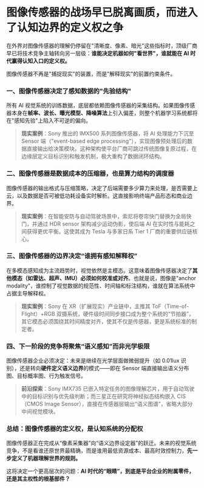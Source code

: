 # 图像传感器的战场早已脱离画质，而进入了认知边界的定义权之争

在外界对图像传感器的理解仍停留在"清晰度、像素、暗光"这些指标时，顶级厂商早已将技术竞争主轴转向另一层级：**谁能决定机器如何"看世界"，谁就能在 AI 时代赢得认知入口的定义权。**

图像传感器不再是"捕捉现实"的装置，而是"解释现实"的前置约束条件。

### 一、图像传感器决定了感知数据的"先验结构"

所有 AI 视觉系统的训练数据，底层都依赖图像传感器的采集结构。如果图像传感器本身在**帧率、波长、曝光模型、降噪算法**上引入偏差，则整个机器学习系统都将在"感知先验"上陷入不可逆的偏向。

> **现实案例**：Sony 推出的 IMX500 系列图像传感器，将 AI 处理能力下沉至 Sensor 端（"event-based edge processing"），实现图像预处理后的数据直接输出给决策模块。这种架构使平台厂商可跳过传统图像复原过程，在边缘层定义目标识别和触发机制，极大重构了数据闭环结构。

### 二、图像传感器是数据成本的压缩器，也是算力结构的调度器

图像传感器的输出格式与压缩策略，决定了后端需要多少算力来处理，是否需要上云，以及数据是否可被低功耗设备实时解析。这直接影响终端产品形态和商业边界。

> **现实案例**：在智能安防与自动驾驶场景中，索尼将卷帘快门替换为全局快门，并通过 HDR sensor 架构减少运动伪影，使后端 AI 在实时性与能耗之间获得更优平衡。这使其成为 Tesla 与多家日系 Tier 1 厂商的重要供应链核心。

### 三、图像传感器的边界决定“谁拥有感知解释权”

在多模态感知成为主流趋势时，视觉依然是主模态。这意味着图像传感器决定了**其他模态（如雷达、超声、IMU）必须如何校准或对齐**。也就是说，图像是"anchor modality"，谁控制了视觉数据的规范性、时间轴和标注结构，谁就在算法系统中占据主导解释权。

> **现实案例**：Sony 在 XR（扩展现实）产业链中，主推其 ToF（Time-of-Flight）+RGB 双摄系统，硬件级时间同步接口成为整个系统的“节拍器”，其它模态必须围绕其时间精度对齐，使其不仅是传感器，更是系统标准的制定者。

### 四、下一阶段的竞争将聚焦“语义感知”而非光学极限

图像传感器企业必须决定：未来是继续在光学层面做微弱提升（如 0.01lux 识别），还是转向**硬件定义语义边界**的模式——即在 Sensor 端直接输出语义分布图、目标概率图、行为触发信号。

> **前沿探索**：Sony IMX735 已嵌入特定任务的图像理解芯片，用于自动驾驶中的目标识别与优先级判断；而三星正在研究将神经拟态结构嵌入 CIS（CMOS Image Sensor），直接在传感器层输出“语义图谱”，省略大部分中间视觉模块。

### 总结：图像传感器的定义权，是认知系统的分配权

图像传感器正在完成从“像素采集器”向“语义边界设定器”的跃迁。未来的视觉系统竞争，不是看谁还原世界最精确，而是谁用最低资源成本、最高时效控制力，**先一步定义了机器理解世界的规则。**

这将决定一个更高层次的问题：**AI 时代的“眼睛”，到底是平台企业的附属零件，还是其主权性的根基部件？**

